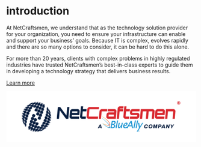 # introduction

At NetCraftsmen, we understand that as the technology solution provider for your organization, you need to ensure your infrastructure can enable and support your business’ goals. Because IT is complex, evolves rapidly and there are so many options to consider, it can be hard to do this alone.

For more than 20 years, clients with complex problems in highly regulated industries have trusted NetCraftsmen’s best-in-class experts to guide them in developing a technology strategy that delivers business results.

[Learn more](https://netcraftsmen.com/about-us/)

![NetCraftsmen BlueAlly Logo](NetCraftsmen_BlueAlly_Logo_FullColor.png)
